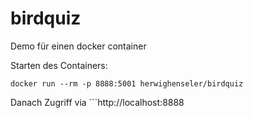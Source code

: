 # birdquiz
Demo für einen docker container

Starten des Containers:

    docker run --rm -p 8888:5001 herwighenseler/birdquiz
 
 Danach Zugriff via ```http://localhost:8888
